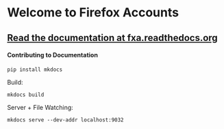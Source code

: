# Welcome to Firefox Accounts

## [Read the documentation at fxa.readthedocs.org](http://fxa.readthedocs.org)


#### Contributing to Documentation

```
pip install mkdocs
```

Build:

```
mkdocs build
```

Server + File Watching:

```
mkdocs serve --dev-addr localhost:9032
```
